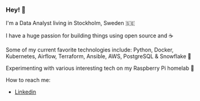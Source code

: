 ### Hey! 👋

I'm a Data Analyst living in Stockholm, Sweden 🇸🇪

I have a huge passion for building things using open source and ☕

Some of my current favorite technologies include: Python, Docker, Kubernetes, Airflow, Terraform, Ansible, AWS, PostgreSQL & Snowflake 🚀

Experimenting with various interesting tech on my Raspberry Pi homelab 🤖

How to reach me:

* [Linkedin](https://www.linkedin.com/in/oscarbritse/)
